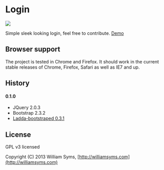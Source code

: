 # Login

<a href="http://bit.ly/1b8xZhI" target="_blank"><img src="http://labs.williamsyms.com/login_v2/loginv2.png"></a>

Simple sleek looking login, feel free to contribute. [Demo](http://bit.ly/1b8xZhI)

## Browser support

The project is tested in Chrome and Firefox. It should work in the current stable releases of Chrome, Firefox, Safari as well as IE7 and up.

## History

#### 0.1.0
- JQuery 2.0.3
- Bootstrap 2.3.2
- [Ladda-bootstraped 0.3.1](https://github.com/wsyms/Ladda-bootstraped)

## License

GPL v3 licensed

Copyright (C) 2013 William Syms, [http://williamsyms.com](http://williamsyms.com)
